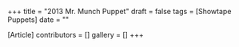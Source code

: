 +++
title = "2013 Mr. Munch Puppet"
draft = false
tags = [Showtape Puppets]
date = ""

[Article]
contributors = []
gallery = []
+++